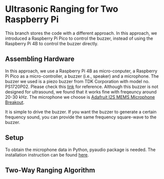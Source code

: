 # Ultrasonic Ranging for Two Raspberry Pi

This branch stores the code with a different approach. In this approach, we introduced a Raspberry Pi Pico to control the buzzer, instead of using the Raspberry Pi 4B  to control the buzzer directly. 

## Assembling Hardware

In this approach, we use a Raspberry Pi 4B as micro-conputer, a Raspberry Pi Pico as a micro-controller, a buzzer (i.e., speaker) and a microphone. The buzzer we used is a piezo buzzer from TDK Corporation with model no. PS1720P02. Please check this [link](https://www.digikey.com/en/products/detail/tdk-corporation/PS1720P02/935932) for reference. Although this buzzer is not designed for ultrasound, we found that it works fine with freqeuncy around 20-30 kHz. The microphone we choose is [Adafruit I2S MEMS Microphone Breakout](https://www.adafruit.com/product/3421). 

It is simple to drive the buzzer. If you want the buzzer to generate a certain frequency sound, you can provide the same frequency square-wave to the buzzer. 



## Setup

To obtain the microphone data in Python, pyaudio package is needed. The installation instruction can be found [here](http://people.csail.mit.edu/hubert/pyaudio/). 


## Two-Way Ranging Algorithm




